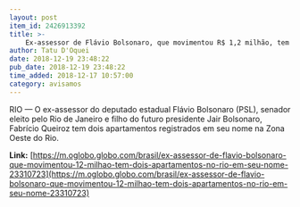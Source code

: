 ```yaml
---
layout: post
item_id: 2426913392
title: >-
    Ex-assessor de Flávio Bolsonaro, que movimentou R$ 1,2 milhão, tem dois apartamentos no Rio em seu nome
author: Tatu D'Oquei
date: 2018-12-19 23:48:22
pub_date: 2018-12-19 23:48:22
time_added: 2018-12-17 10:57:00
category: avisamos
---
```


RIO — O ex-assessor do deputado estadual Flávio Bolsonaro (PSL), senador eleito pelo Rio de Janeiro e filho do futuro presidente Jair Bolsonaro, Fabrício Queiroz tem dois apartamentos registrados em seu nome na Zona Oeste do Rio.

**Link:** [https://m.oglobo.globo.com/brasil/ex-assessor-de-flavio-bolsonaro-que-movimentou-12-milhao-tem-dois-apartamentos-no-rio-em-seu-nome-23310723](https://m.oglobo.globo.com/brasil/ex-assessor-de-flavio-bolsonaro-que-movimentou-12-milhao-tem-dois-apartamentos-no-rio-em-seu-nome-23310723)

